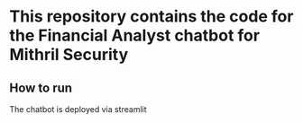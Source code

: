 # This repository contains the code for the Financial Analyst chatbot for Mithril Security

## How to run

The chatbot is deployed via streamlit 